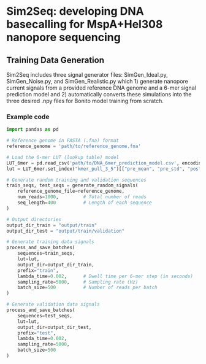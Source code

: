 # Sim2Seq: developing DNA basecalling for MspA+Hel308 nanopore sequencing 

## Training Data Generation

Sim2Seq includes three signal generator files: SimGen_Ideal.py, SimGen_Noise.py, and SimGen_Realistic.py which 1) generate nanopore current signals from a provided reference DNA genome and a 6-mer signal prediction model and 2) automatically converts these simulations into the three desired .npy files for Bonito model training from scratch. 

### Example code

```python
import pandas as pd

# Reference genome in FASTA (.fna) format
reference_genome = 'path/to/reference_genome.fna'

# Load the 6-mer LUT (lookup table) model
LUT_6mer = pd.read_csv('path/to/DNA_6mer_prediction_model.csv', encoding='utf-8')
lut = LUT_6mer.set_index("kmer_pull_3_5")[["pre_mean", "pre_std", "post_mean", "post_std"]].to_dict("index")

# Generate random training and validation sequences
train_seqs, test_seqs = generate_random_signals(
    reference_genome_file=reference_genome,
    num_reads=1000,         # Total number of reads
    seq_length=400          # Length of each sequence
)

# Output directories
output_dir_train = "output/train"
output_dir_test = "output/train/validation"

# Generate training data signals
process_and_save_batches(
    sequences=train_seqs,
    lut=lut,
    output_dir=output_dir_train,
    prefix="train",
    lambda_time=0.002,      # Dwell time per 6-mer step (in seconds)
    sampling_rate=5000,     # Sampling rate (Hz)
    batch_size=500          # Number of reads per batch
)

# Generate validation data signals
process_and_save_batches(
    sequences=test_seqs,
    lut=lut,
    output_dir=output_dir_test,
    prefix="test",
    lambda_time=0.002,
    sampling_rate=5000,
    batch_size=500
)
